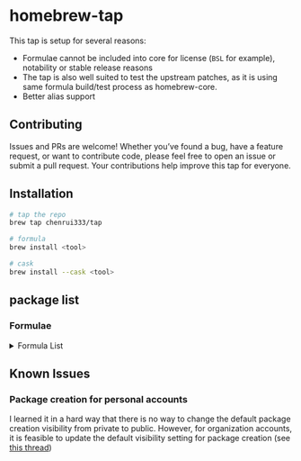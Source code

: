 # homebrew-tap

This tap is setup for several reasons:

- Formulae cannot be included into core for license (`BSL` for example), notability or stable release reasons
- The tap is also well suited to test the upstream patches, as it is using same formula build/test process as homebrew-core.
- Better alias support

## Contributing

Issues and PRs are welcome! Whether you’ve found a bug, have a feature request, or want to contribute code, please feel free to open an issue or submit a pull request. Your contributions help improve this tap for everyone.

## Installation

```bash
# tap the repo
brew tap chenrui333/tap

# formula
brew install <tool>

# cask
brew install --cask <tool>
```

## package list

### Formulae

<!-- FORMULAE-LIST-START -->
<details>
<summary>Formula List</summary>

- `addons-linter`
- `ai-context`
- `aiac`
- `aiken`
- `alacritty`
- `alejandra`
- `amoco`
- `aoc-cli`
- `apkeep`
- `arduino-language-server`
- `asciinema`
- `asm-lsp`
- `asmfmt`
- `astro-language-server`
- `autoflake`
- `autotools-language-server`
- `await`
- `awk-language-server`
- `awless`
- `azure-pipelines-language-server`
- `backport`
- `balcony`
- `blade-formatter`
- `blue`
- `blueutil-tui`
- `blush`
- `box`
- `brighterscript-formatter`
- `brotab`
- `brunette`
- `btczee`
- `bytebox`
- `cai`
- `cargo-geiger`
- `cargo-readme`
- `cargo-sort`
- `cargo-spellcheck`
- `carton`
- `castor`
- `certok`
- `cf-vault`
- `cloudlens`
- `cmdx`
- `cocainate`
- `codstts`
- `cohctl`
- `container2wasm`
- `crlfmt`
- `cueimports`
- `darker`
- `dbee`
- `dbin`
- `dblab`
- `dela`
- `dockerfilegraph`
- `duster`
- `dvm`
- `eas-cli`
- `emoj`
- `emplace`
- `enola`
- `envtpl`
- `evans`
- `fast-xml-parser`
- `ferret`
- `fex`
- `fiona`
- `fixjson`
- `fkill-cli`
- `flow-editor`
- `flowgger`
- `fortran-linter`
- `fsociety`
- `gersemi`
- `gerust`
- `ghalint`
- `ghfetch`
- `gignr`
- `giq`
- `git-chglog`
- `git-vain`
- `gitlabform`
- `gitman`
- `glom`
- `glsl-analyzer`
- `go-junit-report`
- `goboscript`
- `gofakeit`
- `goimports-reviser`
- `gommit`
- `grcov`
- `grmon`
- `gtree`
- `gtts`
- `hasha-cli`
- `hcldump`
- `hclgrep`
- `hclq`
- `hello`
- `hellwal`
- `hf`
- `horusec`
- `hostctl`
- `ip2d`
- `jaggr`
- `jetzig`
- `jplot`
- `junit2html`
- `kaluma-cli`
- `kcl`
- `keyhunter`
- `knip`
- `kt`
- `leetgo`
- `lintnet`
- `llmdog`
- `llmpeg`
- `lola`
- `luaformatter`
- `lib-x`
- `libdivide`
- `mail-deduplicate`
- `mamediff`
- `mdbook-linkcheck`
- `mdsf`
- `mdslw`
- `mermaid-cli`
- `mfa`
- `minisign`
- `mitex`
- `mln`
- `mmemoji`
- `mob`
- `nest-cli`
- `ni`
- `nocc`
- `np`
- `npkill`
- `nvrs`
- `ohy`
- `omekasy`
- `omnictl`
- `optivorbis`
- `otto`
- `oxbuild`
- `oxen`
- `papis`
- `pdfsyntax`
- `percollate`
- `pgdog`
- `pike`
- `pingu`
- `pipeform`
- `plandex`
- `playerctl`
- `pls`
- `pluralith`
- `poop`
- `precompress`
- `preevy`
- `prefligit`
- `projectable`
- `public-ollama-finder`
- `pyink`
- `pyment`
- `pyp`
- `qnm`
- `r2md`
- `rabbitmq-message-ops`
- `rails-new`
- `ramda-cli`
- `rang`
- `rasterio`
- `readmeai`
- `reformat-gherkin`
- `refurb`
- `remark-cli`
- `resinator`
- `revanced-cli`
- `rpds-py`
- `rslocal`
- `rtop`
- `rustfilt`
- `sarif-tools`
- `sato`
- `satty`
- `saw`
- `sdl_image`
- `sdl_mixer`
- `sdl_net`
- `sdl_ttf`
- `seamstress`
- `secco`
- `sheetui`
- `sherif`
- `shiroa`
- `shopify-cli`
- `sig`
- `simdjzon`
- `sloctl`
- `spok`
- `statoscope`
- `surgeon`
- `tclint`
- `termtunnel`
- `terracove`
- `terraform-diff`
- `terraform-iam-policy-validator`
- `terraform`
- `terrap-cli`
- `terratag`
- `tetrigo`
- `tfcmt`
- `tfmv`
- `tfreveal`
- `tfsort`
- `tftarget`
- `tftree`
- `tickrs`
- `timetrace`
- `tlint`
- `togomak`
- `token-cli`
- `toolctl`
- `tpm`
- `travelgrunt`
- `tun2proxy`
- `tuono`
- `twiggy`
- `typioca`
- `usort`
- `venom`
- `vercel-serve`
- `vsg`
- `wallust`
- `werk`
- `xmlformatter`
- `yew-fmt`
- `yosay`
- `yuque-dl`
- `zero`
- `zig@0.11`
- `zig@0.12`
- `ziggy`
- `zigscient`
- `zlint`
- `zware`

</details>
<!-- FORMULAE-LIST-END -->

## Known Issues

### Package creation for personal accounts

I learned it in a hard way that there is no way to change the default package creation visibility from private to public.
However, for organization accounts, it is feasible to update the default visibility setting for package creation (see [this thread](https://github.com/orgs/community/discussions/65931#discussioncomment-7613551))
